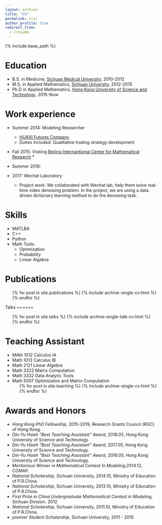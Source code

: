 ```yaml
---
layout: archive
title: "CV"
permalink: /cv/
author_profile: true
redirect_from:
  - /resume
---
```


{% include base_path %}

Education
======
* B.S. in Medicine, [Sichuan Medical University](http://wcums.scu.edu.cn/index/wzsy.htm), 2010-2012
* M.S. in Applied Mathematics, [Sichuan University](http://en.scu.edu.cn/), 2012-2015
* Ph.D in Applied Mathematics, [Hong Kong University of Science and Technology](https://www.ust.hk/), 2015-Now 

Work experience
======
* Summer 2014: Modeling Researcher
  * [HUAXI Futures Company](http://www.hxqh168.com/index.shtml)
  * Duties included: Quatitative trading strategy development

* Fall 2015: Visiting  [Beijing Internantional Center for Mathematical Research](http://bicmr.pku.edu.cn/)
  * 

* Summer 2016: 
  
* 2017: Wechat Laboratory
  * Project work: We collaborated with Wechat lab, help them solve real-time video denoising problem. In the project, we are using a data driven dictionary learning method to do the denoising task.

  
Skills
======
* MATLBA
* C++
* Python
* Math Tools
  * Optimization
  * Probability
  * Linear Algebra

Publications
======
  <ul>{% for post in site.publications %}
    {% include archive-single-cv.html %}
  {% endfor %}</ul>
Talks
======
  <ul>{% for post in site.talks %}
    {% include archive-single-talk-cv.html %}
  {% endfor %}</ul>
  
Teaching Assistant
====== 
* MAth 1012 Calculus IA
* Math 1013 Calculus IB
* Math 2121 Linear Algebra
* Math 3322 Matrix Computation
* Math 3332 Data Analytic Tools
* Math 5007 Optimization and Matrix Computation
  <ul>{% for post in site.teaching %}
    {% include archive-single-cv.html %}
  {% endfor %}</ul>
  
Awards and Honors
======
*  *Hong Kong PhD Fellowship*, 2015-2019, Research Grants Council (RGC) of Hong Kong.
*  *Din-Yu Hsieh "Best Teaching Assistant" Award*, 2018.05, Hong Kong University of Science and Technology.
*  *Din-Yu Hsieh "Best Teaching Assistant" Award*, 2017.05, Hong Kong University of Science and Technology.
*  *Din-Yu Hsieh "Best Teaching Assistant" Award*, 2016.05, Hong Kong University of Science and Technology.
*  *Meritorious Winner in Mathematical Contest In Modeling*,2014.12, COMAP.
*  *National Scholarship*, Sichuan University, 2014.10, Ministry of Education of P.R.China.
*  *National Scholarship*, Sichuan University, 2013.10, Ministry of Education of P.R.China.
*  *First Prize in China Undergraduate Mathematical Contest in Modeling*, Sichuan Division. 2012
*  *National Scholarship*, Sichuan University, 2011.10, Ministry of Education of P.R.China.
*  *premier Student Scholarship*, Sichuan University, 2011 - 2015





